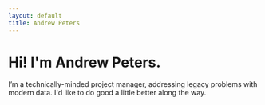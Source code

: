 ```yaml
---
layout: default
title: Andrew Peters
---
```


# Hi! I'm Andrew Peters.
I’m a technically-minded project manager, addressing legacy problems with modern data. I'd like to do good a little better along the way.
